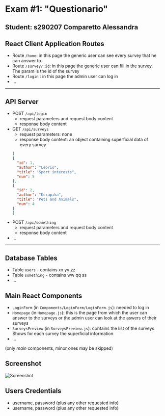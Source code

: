 # Exam #1: "Questionario"
## Student: s290207 Comparetto Alessandra

## React Client Application Routes

- Route `/home`: in this page the generic user can see every survey that he can answer to.
- Route `/survey/:id`: in this page the generic user can fill in the survey. The param is the id of the survey
- Route `/login` : in this page the admin user can log in
- ...

----

## API Server

- POST `/api/login`
  - request parameters and request body content
  - response body content
- GET `/api/surveys`
  - request parameters: none
  - response body content: an object containing superficial data of every survey
  ```json
  [
  {
    "id": 1,
    "author": "Leorio",
    "title": "Sport interests",
    "num": 5
  },
  {
    "id": 2,
    "author": "Kurapika",
    "title": "Pets and Animals",
    "num": 4
  }
  ]
   ```
- POST `/api/something`
  - request parameters and request body content
  - response body content
- ...

----


## Database Tables

- Table `users` - contains xx yy zz
- Table `something` - contains ww qq ss
- ...

## Main React Components

- `LoginForm` (in `Components/LoginForm/LoginForm.js`): needed to log in
- `Homepage` (in `Homepage.js`): this is the page from which the user can answer to the surveys or the admin user can look at the aswers of their surveys
- `SurveysPreview` (in `SurveysPreview.js`): contains the list of the surveys. Shows for each survey the superficial information
- ...

(only _main_ components, minor ones may be skipped)

## Screenshot

![Screenshot](./img/screenshot.jpg)

## Users Credentials

- username, password (plus any other requested info)
- username, password (plus any other requested info)
